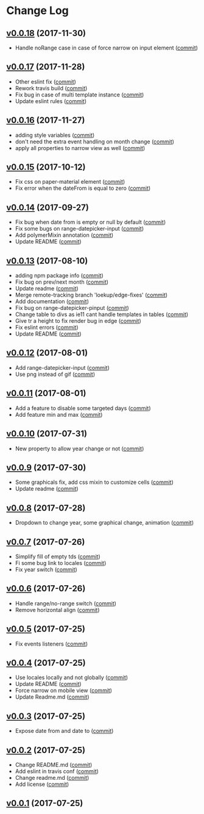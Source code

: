 # Change Log

## [v0.0.18](https://github.com/RoXuS/range-datepicker/tree/0.0.18) (2017-11-30)
- Handle noRange case in case of force narrow on input element ([commit](https://github.com/RoXuS/range-datepicker/commit/48bc4f28))

## [v0.0.17](https://github.com/RoXuS/range-datepicker/tree/0.0.17) (2017-11-28)
- Other eslint fix ([commit](https://github.com/RoXuS/range-datepicker/commit/0939c8b1))
- Rework travis build ([commit](https://github.com/RoXuS/range-datepicker/commit/4775d751))
- Fix bug in case of multi template instance ([commit](https://github.com/RoXuS/range-datepicker/commit/a7f67109))
- Update eslint rules ([commit](https://github.com/RoXuS/range-datepicker/commit/0b0123ba))

## [v0.0.16](https://github.com/RoXuS/range-datepicker/tree/0.0.16) (2017-11-27)
- adding style variables ([commit](https://github.com/RoXuS/range-datepicker/commit/e1038c1e))
- don't need the extra event handling on month change ([commit](https://github.com/RoXuS/range-datepicker/commit/6c071b6e))
- apply all properties to narrow view as well ([commit](https://github.com/RoXuS/range-datepicker/commit/0069171b))

## [v0.0.15](https://github.com/RoXuS/range-datepicker/tree/0.0.15) (2017-10-12)
- Fix css on paper-material element ([commit](https://github.com/RoXuS/range-datepicker/commit/62e40cb0))
- Fix error when the dateFrom is equal to zero ([commit](https://github.com/RoXuS/range-datepicker/commit/92d0106c))

## [v0.0.14](https://github.com/RoXuS/range-datepicker/tree/0.0.14) (2017-09-27)
- Fix bug when date from is empty or null by default ([commit](https://github.com/RoXuS/range-datepicker/commit/95ab7c6c))
- Fix some bugs on range-datepicker-input ([commit](https://github.com/RoXuS/range-datepicker/commit/c7d5d389))
- Add polymerMixin annotation ([commit](https://github.com/RoXuS/range-datepicker/commit/a4fd3cfe))
- Update README ([commit](https://github.com/RoXuS/range-datepicker/commit/2e7d31d6))

## [v0.0.13](https://github.com/RoXuS/range-datepicker/tree/0.0.13) (2017-08-10)
- adding npm package info ([commit](https://github.com/RoXuS/range-datepicker/commit/dc659eb))
- Fix bug on prev/next month ([commit](https://github.com/RoXuS/range-datepicker/commit/d384838))
- Update readme ([commit](https://github.com/RoXuS/range-datepicker/commit/83b810a))
- Merge remote-tracking branch 'loekup/edge-fixes' ([commit](https://github.com/RoXuS/range-datepicker/commit/3b766d2))
- Add documentation ([commit](https://github.com/RoXuS/range-datepicker/commit/025edb8))
- Fix bug on range-datepicker-pinput ([commit](https://github.com/RoXuS/range-datepicker/commit/0bea6eb))
- Change table to divs as ie11 cant handle templates in tables ([commit](https://github.com/RoXuS/range-datepicker/commit/4f410c4))
- Give tr a height to fix render bug in edge ([commit](https://github.com/RoXuS/range-datepicker/commit/c1b3435))
- Fix eslint errors ([commit](https://github.com/RoXuS/range-datepicker/commit/1f52fbc))
- Update README ([commit](https://github.com/RoXuS/range-datepicker/commit/64a6ead))

## [v0.0.12](https://github.com/RoXuS/range-datepicker/tree/0.0.12) (2017-08-01)
- Add range-datepicker-input ([commit](https://github.com/RoXuS/range-datepicker/commit/e25fc63))
- Use png instead of gif ([commit](https://github.com/RoXuS/range-datepicker/commit/97b3f79))

## [v0.0.11](https://github.com/RoXuS/range-datepicker/tree/0.0.11) (2017-08-01)
- Add a feature to disable some targeted days ([commit](https://github.com/RoXuS/range-datepicker/commit/5c03cb8))
- Add feature min and max ([commit](https://github.com/RoXuS/range-datepicker/commit/4565e8b))

## [v0.0.10](https://github.com/RoXuS/range-datepicker/tree/0.0.10) (2017-07-31)
- New property to allow year change or not ([commit](https://github.com/RoXuS/range-datepicker/commit/939907a))

## [v0.0.9](https://github.com/RoXuS/range-datepicker/tree/0.0.9) (2017-07-30)
- Some graphicals fix, add css mixin to customize cells ([commit](https://github.com/RoXuS/range-datepicker/commit/f17f4e4))
- Update readme ([commit](https://github.com/RoXuS/range-datepicker/commit/b773670))

## [v0.0.8](https://github.com/RoXuS/range-datepicker/tree/0.0.8) (2017-07-28)
- Dropdown to change year, some graphical change, animation ([commit](https://github.com/RoXuS/range-datepicker/commit/fc17304))

## [v0.0.7](https://github.com/RoXuS/range-datepicker/tree/0.0.7) (2017-07-26)
- Simplify fill of empty tds ([commit](https://github.com/RoXuS/range-datepicker/commit/e6102ee))
- Fi some bug link to locales ([commit](https://github.com/RoXuS/range-datepicker/commit/fb526e0))
- Fix year switch ([commit](https://github.com/RoXuS/range-datepicker/commit/db5c8f3))

## [v0.0.6](https://github.com/RoXuS/range-datepicker/tree/0.0.6) (2017-07-26)
- Handle range/no-range switch ([commit](https://github.com/RoXuS/range-datepicker/commit/42de4cad))
- Remove horizontal align ([commit](https://github.com/RoXuS/range-datepicker/commit/d3fa8bf9))

## [v0.0.5](https://github.com/RoXuS/range-datepicker/tree/0.0.5) (2017-07-25)
- Fix events listeners ([commit](https://github.com/RoXuS/range-datepicker/commit/ce935f2a))

## [v0.0.4](https://github.com/RoXuS/range-datepicker/tree/0.0.4) (2017-07-25)
- Use locales locally and not globally ([commit](https://github.com/RoXuS/range-datepicker/commit/0be8940))
- Update README ([commit](https://github.com/RoXuS/range-datepicker/commit/c5faf04))
- Force narrow on mobile view ([commit](https://github.com/RoXuS/range-datepicker/commit/b1c3f5f))
- Update Readme.md ([commit](https://github.com/RoXuS/range-datepicker/commit/b174163))

## [v0.0.3](https://github.com/RoXuS/range-datepicker/tree/0.0.3) (2017-07-25)
- Expose date from and date to ([commit](https://github.com/RoXuS/range-datepicker/commit/efe0478))

## [v0.0.2](https://github.com/RoXuS/range-datepicker/tree/0.0.2) (2017-07-25)
- Change README.md ([commit](https://github.com/RoXuS/range-datepicker/commit/4532ee5))
- Add eslint in travis conf ([commit](https://github.com/RoXuS/range-datepicker/commit/708ab6c))
- Change readme.md ([commit](https://github.com/RoXuS/range-datepicker/commit/6f93390))
- Add license ([commit](https://github.com/RoXuS/range-datepicker/commit/b8ccb85))

## [v0.0.1](https://github.com/RoXuS/range-datepicker/tree/0.0.1) (2017-07-25)
